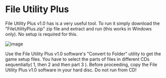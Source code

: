 # File Utility Plus

File Utility Plus v1.0 has is a very useful tool. 
To run it simply download the "FileUtilityPlus.zip" zip file and extract and run (this works in Windows only). No setup is required for this.

![image](https://github.com/user-attachments/assets/30603c9f-2d14-4989-a7cd-9c603ed4cfcb)

Use the File Utility Plus v1.0 software's "Convert to Folder"
utility to get the game setup files. You have to select the parts of files
in different CDs sequentially( 1, then 2 and then part 3 ).
Before proceeding, copy the File Utility Plus v1.0 software in your
hard disc. Do not run from CD!
